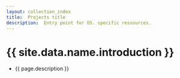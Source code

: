 ```yaml
---
layout: collection_index
title:  Projects title
description:  Entry point for OS. specific ressources.
---
```


# {{ site.data.name.introduction }}
- {{ page.description }}
